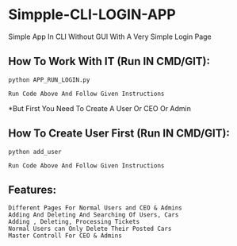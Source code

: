 # Simpple-CLI-LOGIN-APP
Simple App In CLI Without GUI With A  Very Simple Login Page



## How To Work With IT (Run IN CMD/GIT):
    python APP_RUN_LOGIN.py
    
    Run Code Above And Follow Given Instructions
    
  
  *But First You Need To Create A User Or CEO Or Admin

## How To Create User First (Run IN CMD/GIT):
    python add_user
    
    Run Code Above And Follow Given Instructions

## Features:
    Different Pages For Normal Users and CEO & Admins
    Adding And Deleting And Searching Of Users, Cars
    Adding , Deleting, Processing Tickets
    Normal Users can Only Delete Their Posted Cars
    Master Controll For CEO & Admins
